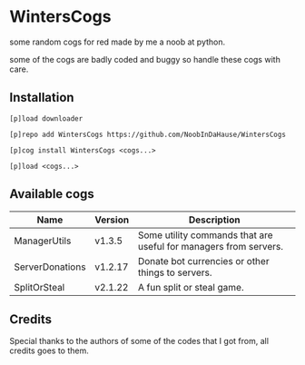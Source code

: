 # WintersCogs

some random cogs for red made by me a noob at python.

some of the cogs are badly coded and buggy so handle these cogs with care.

## Installation

```
[p]load downloader

[p]repo add WintersCogs https://github.com/NoobInDaHause/WintersCogs

[p]cog install WintersCogs <cogs...>

[p]load <cogs...>
```

## Available cogs

| Name            |  Version  | Description                                                      |
| --------------- | --------- | ---------------------------------------------------------------- |
| ManagerUtils    |  v1.3.5   | Some utility commands that are useful for managers from servers. |
| ServerDonations |  v1.2.17  | Donate bot currencies or other things to servers.                |
| SplitOrSteal    |  v2.1.22  | A fun split or steal game.                                       |

## Credits

Special thanks to the authors of some of the codes that I got from, all credits goes to them.